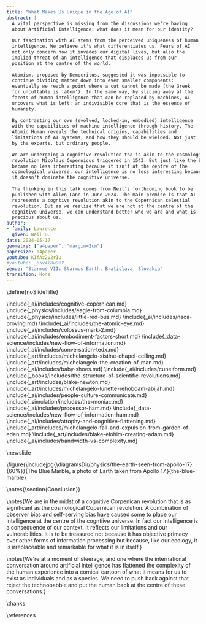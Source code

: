 ```yaml
---
title: "What Makes Us Unique in the Age of AI"
abstract: |
  A vital perspective is missing from the discussions we're having
  about Artificial Intelligence: what does it mean for our identity?
 
  Our fascination with AI stems from the perceived uniqueness of human
  intelligence. We believe it's what differentiates us. Fears of AI
  not only concern how it invades our digital lives, but also the
  implied threat of an intelligence that displaces us from our
  position at the centre of the world.
 
  Atomism, proposed by Democritus, suggested it was impossible to
  continue dividing matter down into ever smaller components:
  eventually we reach a point where a cut cannot be made (the Greek
  for uncuttable is 'atom'). In the same way, by slicing away at the
  facets of human intelligence that can be replaced by machines, AI
  uncovers what is left: an indivisible core that is the essence of
  humanity.
 
  By contrasting our own (evolved, locked-in, embodied) intelligence
  with the capabilities of machine intelligence through history, The
  Atomic Human reveals the technical origins, capabilities and
  limitations of AI systems, and how they should be wielded. Not just
  by the experts, but ordinary people. 
  
  We are undergoing a cognitive revolution tha is akin to the cosmological
  revolution Nicolaus Copernicus triggered in 1543. But just like the Earth
  became no less interesting because it isn't at the centre of the 
  cosmological universe, our intelligence is no less interesting because
  it doesn't dominate the cognitive universe. 
 
  The thinking in this talk comes from Neil's forthcoming book to be
  published with Allen Lane in June 2024. The main premise is that AI 
  represents a cogntive revolution akin to the Copernican celestial 
  revolution. But as we realise that we are not at the centre of the
  cognitive universe, we can understand better who we are and what is
  precious about us.
author:
- family: Lawrence
  given: Neil D.
date: 2024-05-17
geometry: ["a4paper", "margin=2cm"]
papersize: a4paper
youtube: K1fAz2v2rIU
#youtube: _85v4l8wDeY
venue: "Starmus VII: Starmus Earth, Bratislava, Slovakia"
transition: None
---
```

\define{noSlideTitle}

\include{_ai/includes/cognitive-copernican.md}
\include{_physics/includes/eagle-from-columbia.md}
\include{_physics/includes/little-red-bus.md}
\include{_ai/includes/naca-proving.md}
\include{_ai/includes/the-atomic-eye.md}
\include{_ai/includes/colossus-mark-2.md}
\include{_ai/includes/embodiment-factors-short.md}
\include{_data-science/includes/new-flow-of-information.md}
\include{_ai/includes/conversation-tedx.md}
\include{_art/includes/michelangelo-sistine-chapel-ceiling.md}
\include{_art/includes/michelangelo-the-creation-of-man.md}
\include{_ai/includes/baby-shoes.md}
\include{_ai/includes/cuneiform.md}
\include{_books/includes/the-structure-of-scientific-revolutions.md}
\include{_art/includes/blake-newton.md}
\include{_art/includes/michelangelo-lunette-rehoboam-abijah.md}
\include{_ai/includes/people-culture-communicate.md}
\include{_simulation/includes/the-moniac.md}
\include{_ai/includes/processor-ham.md}
\include{_data-science/includes/new-flow-of-information-ham.md}
\include{_ai/includes/atrophy-and-cognitive-flattening.md}
\include{_art/includes/michelangelo-fall-and-expulsion-from-garden-of-eden.md}
\include{_art/includes/blake-elohim-creating-adam.md}
\include{_ai/includes/bandwidth-vs-complexity.md}

\newslide

\figure{\includejpg{\diagramsDir/physics/the-earth-seen-from-apollo-17}{60%}}{The Blue Marble, a photo of Earth taken from Apollo 17.}{the-blue-marble}


\notes{\section{Conclusion}}

\notes{We are in the midst of a cognitive Corpenican revolution that is as significant as the cosmological Copernican revolution. A combination of observer bias and self-serving bias have caused some to place our intelligence at the centre of the cogntiive universe. In fact our intelligence is a consequence of our context. It reflects our limitations and our vulnerabilities. It is to be treasured not because it has objective primacy over other forms of information processing but because, like our ecology, it is irreplaceable and remarkable for what it is in itself.}

\notes{We're at a moment of steerage, and one where the international conversation around artificial intelligence has flattened the complexity of the human experience into a comical cartoon of what it means for us to exist as individuals and as a species. We need to push back against that reject the technobabble and put the human back at the centre of these conversations.}

\thanks

\references
